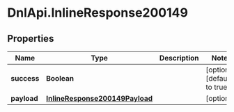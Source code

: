 # DnlApi.InlineResponse200149

## Properties
Name | Type | Description | Notes
------------ | ------------- | ------------- | -------------
**success** | **Boolean** |  | [optional] [default to true]
**payload** | [**InlineResponse200149Payload**](InlineResponse200149Payload.md) |  | [optional] 


